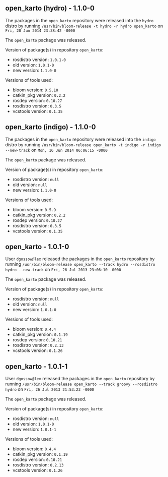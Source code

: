 ## open_karto (hydro) - 1.1.0-0

The packages in the `open_karto` repository were released into the `hydro` distro by running `/usr/bin/bloom-release -t hydro -r hydro open_karto` on `Fri, 20 Jun 2014 23:38:42 -0000`

The `open_karto` package was released.

Version of package(s) in repository `open_karto`:
- rosdistro version: `1.0.1-0`
- old version: `1.0.1-0`
- new version: `1.1.0-0`

Versions of tools used:
- bloom version: `0.5.10`
- catkin_pkg version: `0.2.2`
- rosdep version: `0.10.27`
- rosdistro version: `0.3.5`
- vcstools version: `0.1.35`


## open_karto (indigo) - 1.1.0-0

The packages in the `open_karto` repository were released into the `indigo` distro by running `/usr/bin/bloom-release open_karto -t indigo -r indigo --new-track` on `Mon, 16 Jun 2014 06:06:15 -0000`

The `open_karto` package was released.

Version of package(s) in repository `open_karto`:
- rosdistro version: `null`
- old version: `null`
- new version: `1.1.0-0`

Versions of tools used:
- bloom version: `0.5.9`
- catkin_pkg version: `0.2.2`
- rosdep version: `0.10.27`
- rosdistro version: `0.3.5`
- vcstools version: `0.1.35`


## open_karto - 1.0.1-0

User `dgossow@lex` released the packages in the `open_karto` repository by running `/usr/bin/bloom-release open_karto --track hydro --rosdistro hydro --new-track` on `Fri, 26 Jul 2013 23:06:10 -0000`

The `open_karto` package was released.

Version of package(s) in repository `open_karto`:
- rosdistro version: `null`
- old version: `null`
- new version: `1.0.1-0`

Versions of tools used:
- bloom version: `0.4.4`
- catkin_pkg version: `0.1.19`
- rosdep version: `0.10.21`
- rosdistro version: `0.2.13`
- vcstools version: `0.1.26`


## open_karto - 1.0.1-1

User `dgossow@lex` released the packages in the `open_karto` repository by running `/usr/bin/bloom-release open_karto --track groovy --rosdistro hydro` on `Fri, 26 Jul 2013 21:53:23 -0000`

The `open_karto` package was released.

Version of package(s) in repository `open_karto`:
- rosdistro version: `null`
- old version: `1.0.1-0`
- new version: `1.0.1-1`

Versions of tools used:
- bloom version: `0.4.4`
- catkin_pkg version: `0.1.19`
- rosdep version: `0.10.21`
- rosdistro version: `0.2.13`
- vcstools version: `0.1.26`


